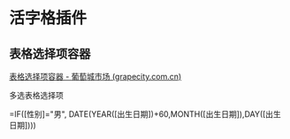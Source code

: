 # 活字格插件







## 表格选择项容器

[表格选择项容器 - 葡萄城市场 (grapecity.com.cn)](https://marketplace.grapecity.com.cn/ApplicationDetails?productID=SP2104280005&productDetailID=D2206270028&tabName=Tabs_detail)

多选表格选择项

=IF([性别]="男", DATE(YEAR([出生日期])+60,MONTH([出生日期]),DAY([出生日期])))

